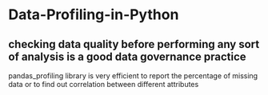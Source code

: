 # Data-Profiling-in-Python

## checking data quality before performing any sort of analysis is a good data governance practice
pandas_profiling library is very efficient to report the percentage of missing data or to find out correlation between different attributes
